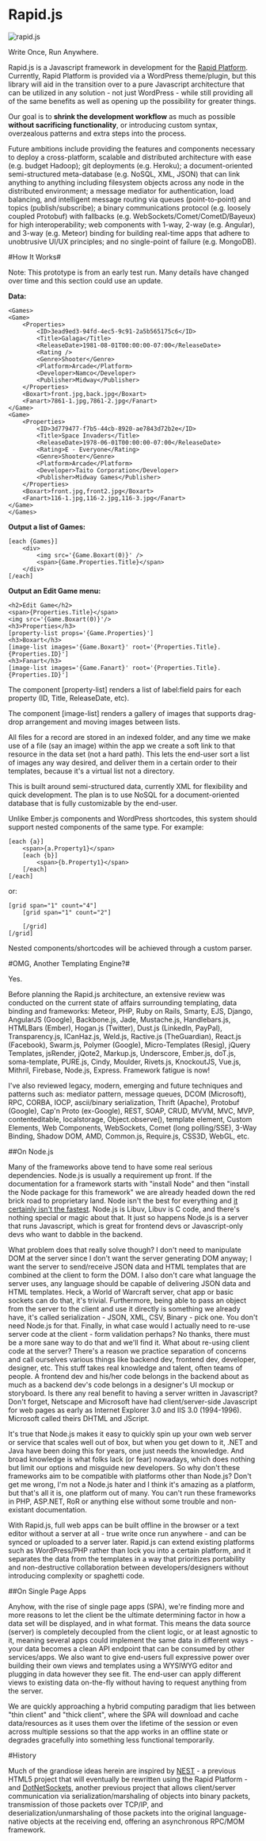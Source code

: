 Rapid.js
========

![rapid.js](http://glassocean.net/media/rapidjs.jpg)

Write Once, Run Anywhere.

Rapid.js is a Javascript framework in development for the [Rapid Platform](https://github.com/perrybutler/rapid-platform). Currently, Rapid Platform is provided via a WordPress theme/plugin, but this library will aid in the transition over to a pure Javascript architecture that can be utilized in any solution - not just WordPress - while still providing all of the same benefits as well as opening up the possibility for greater things.

Our goal is to **shrink the development workflow** as much as possible **without sacrificing functionality**, or introducing custom syntax, overzealous patterns and extra steps into the process.

Future ambitions include providing the features and components necessary to deploy a cross-platform, scalable and distributed architecture with ease (e.g. budget Hadoop); git deployments (e.g. Heroku); a document-oriented semi-structured meta-database (e.g. NoSQL, XML, JSON) that can link anything to anything including filesystem objects across any node in the distributed environment; a message mediator for authentication, load balancing, and intelligent message routing via queues (point-to-point) and topics (publish/subscribe); a binary communications protocol (e.g. loosely coupled Protobuf) with fallbacks (e.g. WebSockets/Comet/CometD/Bayeux) for high interoperability; web components with 1-way, 2-way (e.g. Angular), and 3-way (e.g. Meteor) binding for building real-time apps that adhere to unobtrusive UI/UX principles; and no single-point of failure (e.g. MongoDB).

#How It Works#

Note: This prototype is from an early test run. Many details have changed over time and this section could use an update.

**Data:**

    <Games>
    <Game>
	    <Properties>
		    <ID>3ead9ed3-94fd-4ec5-9c91-2a5b565175c6</ID>
		    <Title>Galaga</Title>
		    <ReleaseDate>1981-08-01T00:00:00-07:00</ReleaseDate>
		    <Rating />
		    <Genre>Shooter</Genre>
		    <Platform>Arcade</Platform>
		    <Developer>Namco</Developer>
		    <Publisher>Midway</Publisher>
	    </Properties>
	    <Boxart>front.jpg,back.jpg</Boxart>
	    <Fanart>7861-1.jpg,7861-2.jpg</Fanart>
    </Game>
    <Game>
	    <Properties>
		    <ID>3d779477-f7b5-44cb-8920-ae7843d72b2e</ID>
		    <Title>Space Invaders</Title>
		    <ReleaseDate>1978-06-01T00:00:00-07:00</ReleaseDate>
		    <Rating>E - Everyone</Rating>
		    <Genre>Shooter</Genre>
		    <Platform>Arcade</Platform>
		    <Developer>Taito Corporation</Developer>
		    <Publisher>Midway Games</Publisher>
	    </Properties>
	    <Boxart>front.jpg,front2.jpg</Boxart>
	    <Fanart>116-1.jpg,116-2.jpg,116-3.jpg</Fanart>
    </Game>
    </Games>

**Output a list of Games:**

    [each {Games}]
	    <div>
		    <img src='{Game.Boxart(0)}' />
		    <span>{Game.Properties.Title}</span>
	    </div>
    [/each]

**Output an Edit Game menu:**

    <h2>Edit Game</h2>
    <span>{Properties.Title}</span>
    <img src='{Game.Boxart(0)}'/>
    <h3>Properties</h3>
    [property-list props='{Game.Properties}']
    <h3>Boxart</h3>
    [image-list images='{Game.Boxart}' root='{Properties.Title}.{Properties.ID}']
    <h3>Fanart</h3>
    [image-list images='{Game.Fanart}' root='{Properties.Title}.{Properties.ID}']

The component [property-list] renders a list of label:field pairs for each property (ID, Title, ReleaseDate, etc).

The component [image-list] renders a gallery of images that supports drag-drop arrangement and moving images between lists.

All files for a record are stored in an indexed folder, and any time we make use of a file (say an image) within the app we create a soft link to that resource in the data set (not a hard path). This lets the end-user sort a list of images any way desired, and deliver them in a certain order to their templates, because it's a virtual list not a directory.

This is built around semi-structured data, currently XML for flexibility and quick development. The plan is to use NoSQL for a document-oriented database that is fully customizable by the end-user.

Unlike Ember.js components and WordPress shortcodes, this system should support nested components of the same type. For example:

    [each {a}]
        <span>{a.Property1}</span>
        [each {b}]
            <span>{b.Property1}</span>
        [/each]
    [/each]

or:

    [grid span="1" count="4"]
        [grid span="1" count="2"]

        [/grid]
    [/grid]

Nested components/shortcodes will be achieved through a custom parser.

#OMG, Another Templating Engine?#

Yes.

Before planning the Rapid.js architecture, an extensive review was conducted on the current state of affairs surrounding templating, data binding and frameworks: Meteor, PHP, Ruby on Rails, Smarty, EJS, Django, AngularJS (Google), Backbone.js, Jade, Mustache.js, Handlebars.js, HTMLBars (Ember), Hogan.js (Twitter), Dust.js (LinkedIn, PayPal), Transparency.js, ICanHaz.js, Weld.js, Ractive.js (TheGuardian), React.js (Facebook), Swarm.js, Polymer (Google), Micro-Templates (Resig), jQuery Templates, jsRender, jQote2, Markup.js, Underscore, Ember.js, doT.js, soma-template, PURE.js, Cindy, Moulder, Rivets.js, KnockoutJS, Vue.js, Mithril, Firebase, Node.js, Express. Framework fatigue is now!

I've also reviewed legacy, modern, emerging and future techniques and patterns such as: mediator pattern, message queues, DCOM (Microsoft), RPC, CORBA, IOCP, ascii/binary serialization, Thrift (Apache), Protobuf (Google), Cap'n Proto (ex-Google), REST, SOAP, CRUD, MVVM, MVC, MVP, contenteditable, localstorage, Object.observe(), template element, Custom Elements, Web Components, WebSockets, Comet (long polling/SSE), 3-Way Binding, Shadow DOM, AMD, Common.js, Require.js, CSS3D, WebGL, etc.

##On Node.js

Many of the frameworks above tend to have some real serious dependencies. Node.js is usually a requirement up front. If the documentation for a framework starts with "install Node" and then "install the Node package for this framework" we are already headed down the red brick road to proprietary land. Node isn't the best for everything and [it certainly isn't the fastest](https://github.com/perrybutler/rapid-server). Node.js is Libuv, Libuv is C code, and there's nothing special or magic about that. It just so happens Node.js is a server that runs Javascript, which is great for frontend devs or Javascript-only devs who want to dabble in the backend.

What problem does that really solve though? I don't need to manipulate DOM at the server since I don't want the server generating DOM anyway; I want the server to send/receive JSON data and HTML templates that are combined at the client to form the DOM. I also don't care what language the server uses, any language should be capable of delivering JSON data and HTML templates. Heck, a World of Warcraft server, chat app or basic sockets can do that, it's trivial. Furthermore, being able to pass an object from the server to the client and use it directly is something we already have, it's called serialization - JSON, XML, CSV, Binary - pick one. You don't need Node.js for that. Finally, in what case would I actually need to re-use server code at the client - form validation perhaps? No thanks, there must be a more sane way to do that and we'll find it. What about re-using client code at the server? There's a reason we practice separation of concerns and call ourselves various things like backend dev, frontend dev, developer, designer, etc. This stuff takes real knowledge and talent, often teams of people. A frontend dev and his/her code belongs in the backend about as much as a backend dev's code belongs in a designer's UI mockup or storyboard. Is there any real benefit to having a server written in Javascript? Don't forget, Netscape and Microsoft have had client/server-side Javascript for web pages as early as Internet Explorer 3.0 and IIS 3.0 (1994-1996). Microsoft called theirs DHTML and JScript.

It's true that Node.js makes it easy to quickly spin up your own web server or service that scales well out of box, but when you get down to it, .NET and Java have been doing this for years, one just needs the knowledge. And broad knowledge is what folks lack (or fear) nowadays, which does nothing but limit our options and misguide new developers. So why don't these frameworks aim to be compatible with platforms other than Node.js? Don't get me wrong, I'm not a Node.js hater and I think it's amazing as a platform, but that's all it is, one platform out of many. You can't run these frameworks in PHP, ASP.NET, RoR or anything else without some trouble and non-existant documentation.

With Rapid.js, full web apps can be built offline in the browser or a text editor without a server at all - true write once run anywhere - and can be synced or uploaded to a server later. Rapid.js can extend existing platforms such as WordPress/PHP rather than lock you into a certain platform, and it separates the data from the templates in a way that prioritizes portability and non-destructive collaboration between developers/designers without introducing complexity or spaghetti code.

##On Single Page Apps

Anyhow, with the rise of single page apps (SPA), we're finding more and more reasons to let the client be the ultimate determining factor in how a data set will be displayed, and in what format. This means the data source (server) is  completely decoupled from the client logic, or at least agnostic to it, meaning several apps could implement the same data in different ways - your data becomes a clean API endpoint that can be consumed by other services/apps. We also want to give end-users full expressive power over building their own views and templates using a WYSIWYG editor and plugging in data however they see fit. The end-user can apply different views to existing data on-the-fly without having to request anything from the server.

We are quickly approaching a hybrid computing paradigm that lies between "thin client" and "thick client", where the SPA will download and cache data/resources as it uses them over the lifetime of the session or even across multiple sessions so that the app works in an offline state or degrades gracefully into something less functional temporarily.

#History

Much of the grandiose ideas herein are inspired by [NEST](http://glassocean.net/nest/) - a previous HTML5 project that will eventually be rewritten using the Rapid Platform - and [DotNetSockets](https://github.com/perrybutler/dotnetsockets), another previous project that allows client/server communication via serialization/marshaling of objects into binary packets, transmission of those packets over TCP/IP, and deserialization/unmarshaling of those packets into the original language-native objects at the receiving end, offering an asynchronous RPC/MOM framework.
